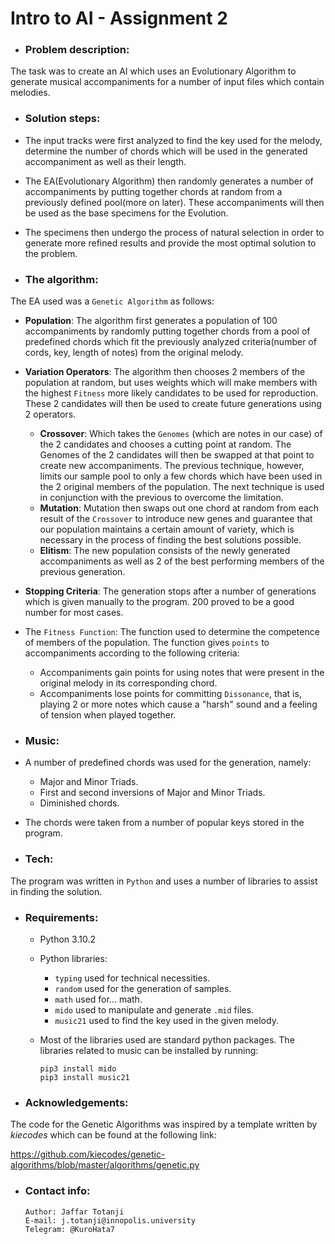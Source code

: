 # Intro to AI - Assignment 2

- ### Problem description:
The task was to create an AI which uses an Evolutionary Algorithm to generate musical accompaniments for a number of input files which contain melodies.

- ### Solution steps:
- The input tracks were first analyzed to find the key used for the melody, determine the number of chords which will be used in the generated accompaniment as well as their length.
- The EA(Evolutionary Algorithm) then randomly generates a number of accompaniments by putting together chords at random from a previously defined pool(more on later). These accompaniments will then be used as the base specimens for the Evolution.
- The specimens then undergo the process of natural selection in order to generate more refined results and provide the most optimal solution to the problem.

- ### The algorithm:
The EA used was a `Genetic Algorithm` as follows:
  - **Population**: The algorithm first generates a population of 100 accompaniments by randomly putting together chords from a pool of predefined chords which fit the previously analyzed criteria(number of cords, key, length of notes) from the original melody.
  - **Variation Operators**: The algorithm then chooses 2 members of the population at random, but uses weights which will make members with the highest `Fitness` more likely candidates to be used for reproduction. These 2 candidates will then be used to create future generations using 2 operators.
    - **Crossover**: Which takes the `Genomes` (which are notes in our case) of the 2 candidates and chooses a cutting point at random. The Genomes of the 2 candidates will then be swapped at that point to create new accompaniments. The previous technique, however, limits our sample pool to only a few chords which have been used in the 2 original members of the population. The next technique is used in conjunction with the previous to overcome the limitation.
    - **Mutation**: Mutation then swaps out one chord at random from each result of the `Crossover` to introduce new genes and guarantee that our population maintains a certain amount of variety, which is necessary in the process of finding the best solutions possible.
    - **Elitism**: The new population consists of the newly generated accompaniments as well as 2 of the best performing members of the previous generation.
  -  **Stopping Criteria**: The generation stops after a number of generations which is given manually to the program. 200 proved to be a good number for most cases.
 - The `Fitness Function`: The function used to determine the competence of members of the population. The function gives `points` to accompaniments according to the following criteria:
    - Accompaniments gain points for using notes that were present in the original melody in its corresponding chord.
    - Accompaniments lose points for committing `Dissonance`, that is, playing 2 or more notes which cause a "harsh" sound and a feeling of tension when played together.

- ### Music:
- A number of predefined chords was used for the generation, namely:
  - Major and Minor Triads.
  - First and second inversions of Major and Minor Triads.
  - Diminished chords.
- The chords were taken from a number of popular keys stored in the program.

- ### Tech:
The program was written in `Python` and uses a number of libraries to assist in finding the solution.

- ### Requirements:
  - Python 3.10.2
  - Python libraries:
    - `typing` used for technical necessities.
    - `random` used for the generation of samples.
    - `math` used for... math.
    - `mido` used to manipulate and generate `.mid` files.
    - `music21` used to find the key used in the given melody.
  - Most of the libraries used are standard python packages. The libraries related to music can be installed by running:

        pip3 install mido
        pip3 install music21

- ### Acknowledgements:
The code for the Genetic Algorithms was inspired by a template written by *kiecodes* which can be found at the following link:

  https://github.com/kiecodes/genetic-algorithms/blob/master/algorithms/genetic.py

- ### Contact info:
      Author: Jaffar Totanji
      E-mail: j.totanji@innopolis.university
      Telegram: @KuroHata7
